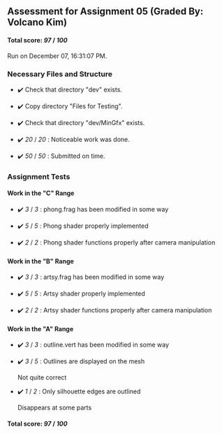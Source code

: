 ## Assessment for Assignment 05 (Graded By: Volcano Kim)

#### Total score: _97_ / _100_

Run on December 07, 16:31:07 PM.


### Necessary Files and Structure

+ :heavy_check_mark:  Check that directory "dev" exists.

+ :heavy_check_mark:  Copy directory "Files for Testing".



+ :heavy_check_mark:  Check that directory "dev/MinGfx" exists.

+ :heavy_check_mark:  _20_ / _20_ :  Noticeable work was done.

    

+ :heavy_check_mark:  _50_ / _50_ :  Submitted on time.

    


### Assignment Tests


#### Work in the "C" Range

+ :heavy_check_mark:  _3_ / _3_ :  phong.frag has been modified in some way

    

+ :heavy_check_mark:  _5_ / _5_ :  Phong shader properly implemented

    

+ :heavy_check_mark:  _2_ / _2_ :  Phong shader functions properly after camera manipulation

    


#### Work in the "B" Range

+ :heavy_check_mark:  _3_ / _3_ :  artsy.frag has been modified in some way

    

+ :heavy_check_mark:  _5_ / _5_ :  Artsy shader properly implemented

    

+ :heavy_check_mark:  _2_ / _2_ :  Artsy shader functions properly after camera manipulation

    


#### Work in the "A" Range

+ :heavy_check_mark:  _3_ / _3_ :  outline.vert has been modified in some way

    

+ :heavy_check_mark:  _3_ / _5_ :  Outlines are displayed on the mesh

    Not quite correct

+ :heavy_check_mark:  _1_ / _2_ :  Only silhouette edges are outlined

    Disappears at some parts

#### Total score: _97_ / _100_

